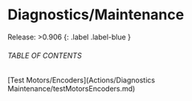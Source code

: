 
# Diagnostics/Maintenance

Release: >0.906
{: .label .label-blue }

###### TABLE OF CONTENTS

[Test Motors/Encoders](Actions/Diagnostics Maintenance/testMotorsEncoders.md)  

  



